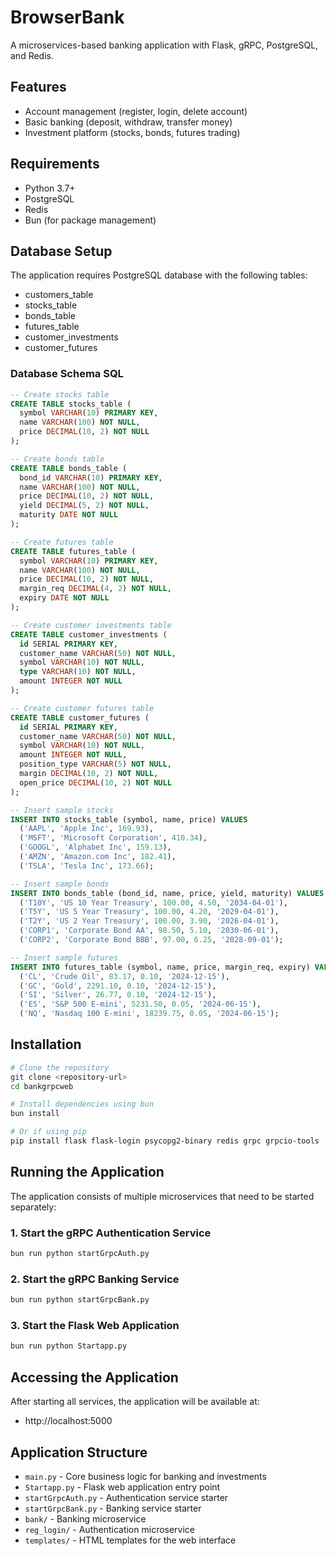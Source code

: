 # BrowserBank

A microservices-based banking application with Flask, gRPC, PostgreSQL, and Redis.

## Features

- Account management (register, login, delete account)
- Basic banking (deposit, withdraw, transfer money)
- Investment platform (stocks, bonds, futures trading)

## Requirements

- Python 3.7+
- PostgreSQL
- Redis
- Bun (for package management)

## Database Setup

The application requires PostgreSQL database with the following tables:

- customers_table
- stocks_table
- bonds_table
- futures_table
- customer_investments
- customer_futures

### Database Schema SQL

```sql
-- Create stocks table
CREATE TABLE stocks_table (
  symbol VARCHAR(10) PRIMARY KEY,
  name VARCHAR(100) NOT NULL,
  price DECIMAL(10, 2) NOT NULL
);

-- Create bonds table
CREATE TABLE bonds_table (
  bond_id VARCHAR(10) PRIMARY KEY,
  name VARCHAR(100) NOT NULL,
  price DECIMAL(10, 2) NOT NULL,
  yield DECIMAL(5, 2) NOT NULL,
  maturity DATE NOT NULL
);

-- Create futures table
CREATE TABLE futures_table (
  symbol VARCHAR(10) PRIMARY KEY,
  name VARCHAR(100) NOT NULL,
  price DECIMAL(10, 2) NOT NULL,
  margin_req DECIMAL(4, 2) NOT NULL,
  expiry DATE NOT NULL
);

-- Create customer investments table
CREATE TABLE customer_investments (
  id SERIAL PRIMARY KEY,
  customer_name VARCHAR(50) NOT NULL,
  symbol VARCHAR(10) NOT NULL,
  type VARCHAR(10) NOT NULL,
  amount INTEGER NOT NULL
);

-- Create customer futures table
CREATE TABLE customer_futures (
  id SERIAL PRIMARY KEY,
  customer_name VARCHAR(50) NOT NULL,
  symbol VARCHAR(10) NOT NULL,
  amount INTEGER NOT NULL,
  position_type VARCHAR(5) NOT NULL,
  margin DECIMAL(10, 2) NOT NULL,
  open_price DECIMAL(10, 2) NOT NULL
);

-- Insert sample stocks
INSERT INTO stocks_table (symbol, name, price) VALUES
  ('AAPL', 'Apple Inc', 169.93),
  ('MSFT', 'Microsoft Corporation', 410.34),
  ('GOOGL', 'Alphabet Inc', 159.13),
  ('AMZN', 'Amazon.com Inc', 182.41),
  ('TSLA', 'Tesla Inc', 173.66);

-- Insert sample bonds
INSERT INTO bonds_table (bond_id, name, price, yield, maturity) VALUES
  ('T10Y', 'US 10 Year Treasury', 100.00, 4.50, '2034-04-01'),
  ('T5Y', 'US 5 Year Treasury', 100.00, 4.20, '2029-04-01'),
  ('T2Y', 'US 2 Year Treasury', 100.00, 3.90, '2026-04-01'),
  ('CORP1', 'Corporate Bond AA', 98.50, 5.10, '2030-06-01'),
  ('CORP2', 'Corporate Bond BBB', 97.00, 6.25, '2028-09-01');

-- Insert sample futures
INSERT INTO futures_table (symbol, name, price, margin_req, expiry) VALUES
  ('CL', 'Crude Oil', 83.17, 0.10, '2024-12-15'),
  ('GC', 'Gold', 2291.10, 0.10, '2024-12-15'),
  ('SI', 'Silver', 26.77, 0.10, '2024-12-15'),
  ('ES', 'S&P 500 E-mini', 5231.50, 0.05, '2024-06-15'),
  ('NQ', 'Nasdaq 100 E-mini', 18239.75, 0.05, '2024-06-15');
```

## Installation

```bash
# Clone the repository
git clone <repository-url>
cd bankgrpcweb

# Install dependencies using bun
bun install

# Or if using pip
pip install flask flask-login psycopg2-binary redis grpc grpcio-tools
```

## Running the Application

The application consists of multiple microservices that need to be started separately:

### 1. Start the gRPC Authentication Service

```bash
bun run python startGrpcAuth.py
```

### 2. Start the gRPC Banking Service

```bash
bun run python startGrpcBank.py
```

### 3. Start the Flask Web Application

```bash
bun run python Startapp.py
```

## Accessing the Application

After starting all services, the application will be available at:

- http://localhost:5000

## Application Structure

- `main.py` - Core business logic for banking and investments
- `Startapp.py` - Flask web application entry point
- `startGrpcAuth.py` - Authentication service starter
- `startGrpcBank.py` - Banking service starter
- `bank/` - Banking microservice
- `reg_login/` - Authentication microservice
- `templates/` - HTML templates for the web interface
